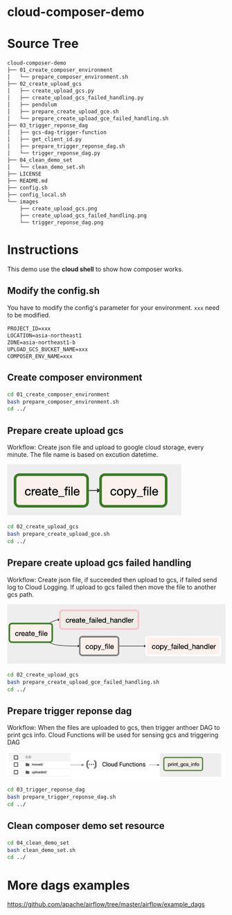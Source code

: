 # cloud-composer-demo

# Source Tree
```
cloud-composer-demo
├── 01_create_composer_environment
│   └── prepare_composer_environment.sh
├── 02_create_upload_gcs
│   ├── create_upload_gcs.py
│   ├── create_upload_gcs_failed_handling.py
│   ├── pendulum
│   ├── prepare_create_upload_gce.sh
│   └── prepare_create_upload_gce_failed_handling.sh
├── 03_trigger_reponse_dag
│   ├── gcs-dag-trigger-function
│   ├── get_client_id.py
│   ├── prepare_trigger_reponse_dag.sh
│   └── trigger_reponse_dag.py
├── 04_clean_demo_set
│   └── clean_demo_set.sh
├── LICENSE
├── README.md
├── config.sh
├── config_local.sh
└── images
    ├── create_upload_gcs.png
    ├── create_upload_gcs_failed_handling.png
    └── trigger_reponse_dag.png
```

# Instructions
This demo use the **cloud shell** to show how composer works.

## Modify the config.sh
You have to modify the config's parameter for your environment.
`xxx` need to be modified.

```
PROJECT_ID=xxx
LOCATION=asia-northeast1
ZONE=asia-northeast1-b
UPLOAD_GCS_BUCKET_NAME=xxx
COMPOSER_ENV_NAME=xxx
```

## Create composer environment
```bash
cd 01_create_composer_environment
bash prepare_composer_environment.sh
cd ../
```

## Prepare create upload gcs
Workflow:
Create json file and upload to google cloud storage, every minute.
The file name is based on excution datetime.

![create upload gcs](images/create_upload_gcs.png)

```bash
cd 02_create_upload_gcs
bash prepare_create_upload_gce.sh
cd ../
```

## Prepare create upload gcs failed handling
Workflow:
Create json file, if succeeded then upload to gcs, if failed send log to Cloud Logging.
If upload to gcs failed then move the file to another gcs path.

![create upload gcs failed handling](images/create_upload_gcs_failed_handling.png)

```bash
cd 02_create_upload_gcs
bash prepare_create_upload_gce_failed_handling.sh
cd ../
```

## Prepare trigger reponse dag
Workflow:
When the files are uploaded to gcs, then trigger anthoer DAG to print gcs info.
Cloud Functions will be used for sensing gcs and triggering DAG

![trigger reponse dag](images/trigger_reponse_dag.png)

```bash
cd 03_trigger_reponse_dag
bash prepare_trigger_reponse_dag.sh
cd ../
```

## Clean composer demo set resource
```bash
cd 04_clean_demo_set
bash clean_demo_set.sh
cd ../
```

# More dags examples
https://github.com/apache/airflow/tree/master/airflow/example_dags
